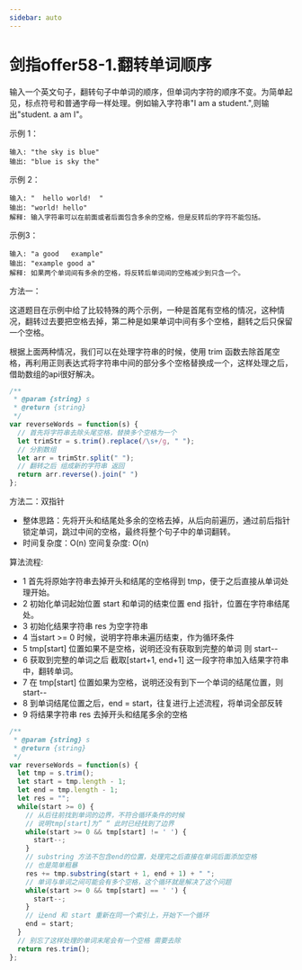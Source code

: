 ```yaml
---
sidebar: auto
---
```


# 剑指offer58-1.翻转单词顺序

输入一个英文句子，翻转句子中单词的顺序，但单词内字符的顺序不变。为简单起见，标点符号和普通字母一样处理。例如输入字符串"I am a student.",则输出"student. a am I"。

示例 1：
```
输入: "the sky is blue"
输出: "blue is sky the"
```

示例 2：
```
输入: "  hello world!  "
输出: "world! hello"
解释: 输入字符串可以在前面或者后面包含多余的空格，但是反转后的字符不能包括。
```
示例3：
```
输入: "a good   example"
输出: "example good a"
解释: 如果两个单词间有多余的空格，将反转后单词间的空格减少到只含一个。
```

方法一：

这道题目在示例中给了比较特殊的两个示例，一种是首尾有空格的情况，这种情况，翻转过去要把空格去掉，第二种是如果单词中间有多个空格，翻转之后只保留一个空格。

根据上面两种情况，我们可以在处理字符串的时候，使用 trim 函数去除首尾空格，再利用正则表达式将字符串中间的部分多个空格替换成一个，这样处理之后，借助数组的api很好解决。
```js
/**
 * @param {string} s
 * @return {string}
 */
var reverseWords = function(s) {
  // 首先将字符串去除头尾空格，替换多个空格为一个
  let trimStr = s.trim().replace(/\s+/g, " ");
  // 分割数组
  let arr = trimStr.split(" ");
  // 翻转之后 组成新的字符串 返回
  return arr.reverse().join(" ")
};
```

方法二：双指针
- 整体思路：先将开头和结尾处多余的空格去掉，从后向前遍历，通过前后指针锁定单词，跳过中间的空格，最终将整个句子中的单词翻转。
- 时间复杂度：O(n) 空间复杂度: O(n)

算法流程:
- 1 首先将原始字符串去掉开头和结尾的空格得到 tmp，便于之后直接从单词处理开始。
- 2 初始化单词起始位置 start 和单词的结束位置 end 指针，位置在字符串结尾处。
- 3 初始化结果字符串 res 为空字符串
- 4 当start >= 0 时候，说明字符串未遍历结束，作为循环条件
- 5 tmp[start] 位置如果不是空格，说明还没有获取到完整的单词 则 start--
- 6 获取到完整的单词之后 截取[start+1, end+1] 这一段字符串加入结果字符串中，翻转单词。
- 7 在 tmp[start] 位置如果为空格，说明还没有到下一个单词的结尾位置，则 start-- 
- 8 到单词结尾位置之后，end = start，往复进行上述流程，将单词全部反转
- 9 将结果字符串 res 去掉开头和结尾多余的空格

```js
/**
 * @param {string} s
 * @return {string}
 */
var reverseWords = function(s) {
  let tmp = s.trim();
  let start = tmp.length - 1;
  let end = tmp.length - 1;
  let res = "";
  while(start >= 0) {
    // 从后往前找到单词的边界，不符合循环条件的时候
    // 说明tmp[start]为” “ 此时已经找到了边界
    while(start >= 0 && tmp[start] != ' ') {
      start--;
    }
    // substring 方法不包含end的位置，处理完之后直接在单词后面添加空格
    // 也是简单粗暴
    res += tmp.substring(start + 1, end + 1) + " ";
    // 单词与单词之间可能会有多个空格，这个循环就是解决了这个问题
    while(start >= 0 && tmp[start] == ' ') {
      start--;
    }
    // 让end 和 start 重新在同一个索引上，开始下一个循环
    end = start;
  }
  // 别忘了这样处理的单词末尾会有一个空格 需要去除
  return res.trim();
};
```